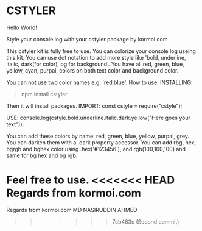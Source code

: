 # CSTYLER
Hello World!

Style your console log with your cstyler package by kormoi.com

This cstyler kit is fully free to use. You can colorize your console log useing this kit. You can use dot notation to add more style like 'bold, underline, italic, dark(for color), bg for background'. You have all red, green, blue, yellow, cyan, purpal, colors on both text color and background color.

You can not use two color names e.g. 'red.blue'.
How to use:
INSTALLING:

> npm install cstyler
>

Then it will install packages.
IMPORT:
const cstyle = require("cstyle");

USE:
console.log(cstyle.bold.underline.italic.dark.yellow("Here goes your text"));

You can add these colors by name: red, green, blue, yellow, purpal, grey. You can darken them with a .dark property accessor. You can add rbg, hex, bgrgb and bghex color using .hex('#123456'), and rgb(100,100,100) and same for bg hex and bg rgb.

Feel free to use.
<<<<<<< HEAD
Regards from kormoi.com
=======
Regards from
kormoi.com
MD NASIRUDDIN AHMED
>>>>>>> 7cb483c (Second commit)
